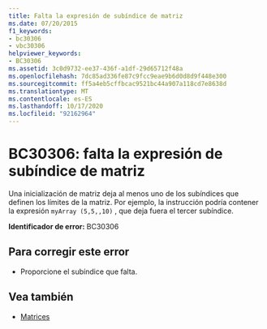 ```yaml
---
title: Falta la expresión de subíndice de matriz
ms.date: 07/20/2015
f1_keywords:
- bc30306
- vbc30306
helpviewer_keywords:
- BC30306
ms.assetid: 3c0d9732-ee37-436f-a1df-29d65712f48a
ms.openlocfilehash: 7dc85ad336fe87c9fcc9eae9b6d0d8d9f448e300
ms.sourcegitcommit: ff5a4eb5cffbcac9521bc44a907a118cd7e8638d
ms.translationtype: MT
ms.contentlocale: es-ES
ms.lasthandoff: 10/17/2020
ms.locfileid: "92162964"
---
```

# <a name="bc30306-array-subscript-expression-missing"></a>BC30306: falta la expresión de subíndice de matriz

Una inicialización de matriz deja al menos uno de los subíndices que definen los límites de la matriz. Por ejemplo, la instrucción podría contener la expresión `myArray (5,5,,10)` , que deja fuera el tercer subíndice.

 **Identificador de error:** BC30306

## <a name="to-correct-this-error"></a>Para corregir este error

- Proporcione el subíndice que falta.

## <a name="see-also"></a>Vea también

- [Matrices](../../programming-guide/language-features/arrays/index.md)
